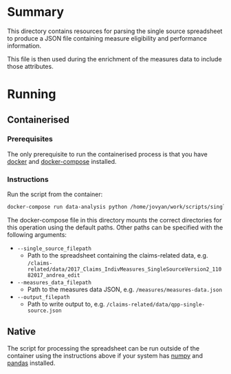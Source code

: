 # Summary
This directory contains resources for parsing the single source spreadsheet to produce a JSON file containing measure eligibility and performance information.

This file is then used during the enrichment of the measures data to include those attributes.
# Running
## Containerised
### Prerequisites
The only prerequisite to run the containerised process is that you have [docker](https://www.docker.com/) and [docker-compose](https://docs.docker.com/compose/) installed.
### Instructions
Run the script from the container:
```bash
docker-compose run data-analysis python /home/jovyan/work/scripts/single_source_to_json.py
```
The docker-compose file in this directory mounts the correct directories for this operation using the default paths. Other paths can be specified with the following arguments:

* `--single_source_filepath`
    * Path to the spreadsheet containing the claims-related data, e.g. `/claims-related/data/2017_Claims_IndivMeasures_SingleSourceVersion2_11082017_andrea_edit`
* `--measures_data_filepath`
    * Path to the measures data JSON, e.g. `/measures/measures-data.json`
* `--output_filepath`
    * Path to write output to, e.g. `/claims-related/data/qpp-single-source.json`
## Native
The script for processing the spreadsheet can be run outside of the container using the instructions above if your system has [numpy](http://www.numpy.org/) and [pandas](https://pandas.pydata.org/) installed.